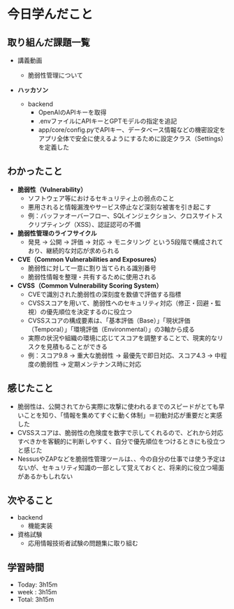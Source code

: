 # 今日学んだこと

## 取り組んだ課題一覧
- 講義動画
    - 脆弱性管理について

- **ハッカソン**
    - backend
         -  OpenAIのAPIキーを取得
         -  .envファイルにAPIキーとGPTモデルの指定を追記
         -  app/core/config.pyでAPIキー、データベース情報などの機密設定をアプリ全体で安全に使えるようにするために設定クラス（Settings）を定義した

## わかったこと
- **脆弱性（Vulnerability）**
    - ソフトウェア等におけるセキュリティ上の弱点のこと
    - 悪用されると情報漏洩やサービス停止など深刻な被害を引き起こす
    - 例：バッファオーバーフロー、SQLインジェクション、クロスサイトスクリプティング（XSS）、認証認可の不備  
- **脆弱性管理のライフサイクル**
    - 発見 → 公開 → 評価 → 対応 → モニタリング という5段階で構成されており、継続的な対応が求められる
- **CVE（Common Vulnerabilities and Exposures）**
    - 脆弱性に対して一意に割り当てられる識別番号
    - 脆弱性情報を整理・共有するために使用される
- **CVSS（Common Vulnerability Scoring System）**
    - CVEで識別された脆弱性の深刻度を数値で評価する指標
    - CVSSスコアを用いて、脆弱性へのセキュリティ対応（修正・回避・監視）の優先順位を決定するのに役立つ
    - CVSSスコアの構成要素は、「基本評価（Base）」「現状評価（Temporal）」「環境評価（Environmental）」の3軸から成る
    - 実際の状況や組織の環境に応じてスコアを調整することで、現実的なリスクを見積もることができる
    - 例：スコア9.8 → 重大な脆弱性 → 最優先で即日対応、スコア4.3 → 中程度の脆弱性 → 定期メンテナンス時に対応

## 感じたこと
- 脆弱性は、公開されてから実際に攻撃に使われるまでのスピードがとても早いことを知り、「情報を集めてすぐに動く体制」＝初動対応が重要だと実感した
- CVSSスコアは、脆弱性の危険度を数字で示してくれるので、どれから対応すべきかを客観的に判断しやすく、自分で優先順位をつけるときにも役立つと感じた
- NessusやZAPなどを脆弱性管理ツールは、、今の自分の仕事では使う予定はないが、セキュリティ知識の一部として覚えておくと、将来的に役立つ場面があるかもしれない

## 次やること
- backend
    - 機能実装
- 資格試験
    - 応用情報技術者試験の問題集に取り組む

## 学習時間
- Today: 3h15m
- week : 3h15m
- Total: 3h15m
